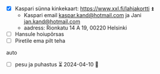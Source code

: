 
- [x] Kaspari sünna kinkekaart: https://www.xxl.fi/lahjakortti ⏫
	- Kaspari email kaspar.kand@hotmail.com ja Jani jan.kand@hotmail.com
	- aadress: Rionkatu 14 A 19, 00220 Helsinki 
- [ ] Hansule hoiupõrsas
- [ ] Piretile ema pilt teha

auto
- [ ] pesu ja puhastus ⏳ 2024-04-10 🔼 